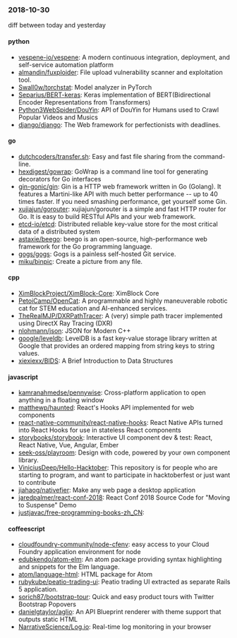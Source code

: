 ### 2018-10-30
diff between today and yesterday

#### python
* [vespene-io/vespene](https://github.com/vespene-io/vespene): A modern continuous integration, deployment, and self-service automation platform
* [almandin/fuxploider](https://github.com/almandin/fuxploider): File upload vulnerability scanner and exploitation tool.
* [Swall0w/torchstat](https://github.com/Swall0w/torchstat): Model analyzer in PyTorch
* [Separius/BERT-keras](https://github.com/Separius/BERT-keras): Keras implementation of BERT(Bidirectional Encoder Representations from Transformers)
* [Python3WebSpider/DouYin](https://github.com/Python3WebSpider/DouYin): API of DouYin for Humans used to Crawl Popular Videos and Musics
* [django/django](https://github.com/django/django): The Web framework for perfectionists with deadlines.

#### go
* [dutchcoders/transfer.sh](https://github.com/dutchcoders/transfer.sh): Easy and fast file sharing from the command-line.
* [hexdigest/gowrap](https://github.com/hexdigest/gowrap): GoWrap is a command line tool for generating decorators for Go interfaces
* [gin-gonic/gin](https://github.com/gin-gonic/gin): Gin is a HTTP web framework written in Go (Golang). It features a Martini-like API with much better performance -- up to 40 times faster. If you need smashing performance, get yourself some Gin.
* [xujiajun/gorouter](https://github.com/xujiajun/gorouter): xujiajun/gorouter is a simple and fast HTTP router for Go. It is easy to build RESTful APIs and your web framework.
* [etcd-io/etcd](https://github.com/etcd-io/etcd): Distributed reliable key-value store for the most critical data of a distributed system
* [astaxie/beego](https://github.com/astaxie/beego): beego is an open-source, high-performance web framework for the Go programming language.
* [gogs/gogs](https://github.com/gogs/gogs): Gogs is a painless self-hosted Git service.
* [miku/binpic](https://github.com/miku/binpic): Create a picture from any file.

#### cpp
* [XimBlockProject/XimBlock-Core](https://github.com/XimBlockProject/XimBlock-Core): XimBlock Core
* [PetoiCamp/OpenCat](https://github.com/PetoiCamp/OpenCat): A programmable and highly maneuverable robotic cat for STEM education and AI-enhanced services.
* [TheRealMJP/DXRPathTracer](https://github.com/TheRealMJP/DXRPathTracer): A (very) simple path tracer implemented using DirectX Ray Tracing (DXR)
* [nlohmann/json](https://github.com/nlohmann/json): JSON for Modern C++
* [google/leveldb](https://github.com/google/leveldb): LevelDB is a fast key-value storage library written at Google that provides an ordered mapping from string keys to string values.
* [xiexiexx/BIDS](https://github.com/xiexiexx/BIDS): A Brief Introduction to Data Structures

#### javascript
* [kamranahmedse/pennywise](https://github.com/kamranahmedse/pennywise): Cross-platform application to open anything in a floating window
* [matthewp/haunted](https://github.com/matthewp/haunted): React's Hooks API implemented for web components
* [react-native-community/react-native-hooks](https://github.com/react-native-community/react-native-hooks): React Native APIs turned into React Hooks for use in stateless React components
* [storybooks/storybook](https://github.com/storybooks/storybook): Interactive UI component dev & test: React, React Native, Vue, Angular, Ember
* [seek-oss/playroom](https://github.com/seek-oss/playroom): Design with code, powered by your own component library.
* [ViniciusDeep/Hello-Hacktober](https://github.com/ViniciusDeep/Hello-Hacktober): This repository is for people who are starting to program, and want to participate in hacktoberfest or just want to contribute
* [jiahaog/nativefier](https://github.com/jiahaog/nativefier): Make any web page a desktop application
* [jaredpalmer/react-conf-2018](https://github.com/jaredpalmer/react-conf-2018): React Conf 2018 Source Code for "Moving to Suspense" Demo
* [justjavac/free-programming-books-zh_CN](https://github.com/justjavac/free-programming-books-zh_CN):  

#### coffeescript
* [cloudfoundry-community/node-cfenv](https://github.com/cloudfoundry-community/node-cfenv): easy access to your Cloud Foundry application environment for node
* [edubkendo/atom-elm](https://github.com/edubkendo/atom-elm): An atom package providing syntax highlighting and snippets for the Elm language.
* [atom/language-html](https://github.com/atom/language-html): HTML package for Atom
* [rubykube/peatio-trading-ui](https://github.com/rubykube/peatio-trading-ui): Peatio trading UI extracted as separate Rails 5 application.
* [sorich87/bootstrap-tour](https://github.com/sorich87/bootstrap-tour): Quick and easy product tours with Twitter Bootstrap Popovers
* [danielgtaylor/aglio](https://github.com/danielgtaylor/aglio): An API Blueprint renderer with theme support that outputs static HTML
* [NarrativeScience/Log.io](https://github.com/NarrativeScience/Log.io): Real-time log monitoring in your browser
